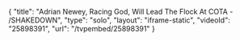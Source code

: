 {
    "title": "Adrian Newey, Racing God, Will Lead The Flock At COTA - \/SHAKEDOWN",
    "type": "solo",
    "layout": "iframe-static",
    "videoId": "25898391",
    "url": "\/tvpembed\/25898391"
}